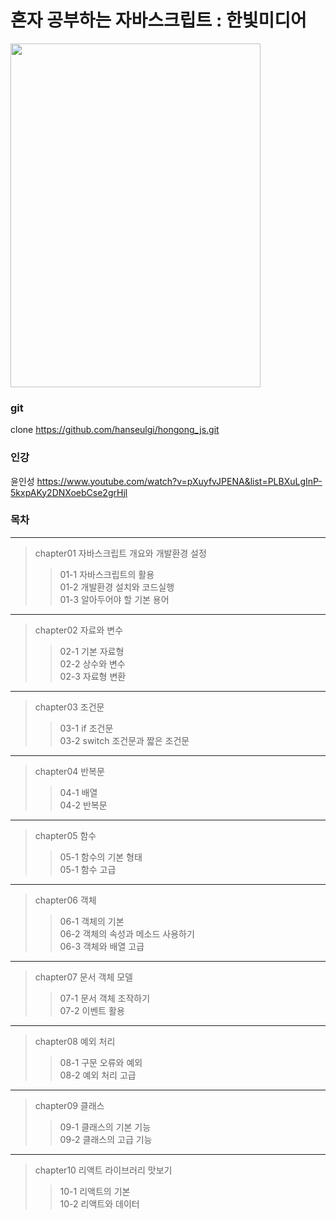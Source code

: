 # 혼자 공부하는 자바스크립트 : 한빛미디어

<img width="400" height="550" src="https://hongong.hanbit.co.kr/wp-content/uploads/2021/06/2020_혼자-공부하는-자바스크립트-2쇄.png">


### git
clone https://github.com/hanseulgi/hongong_js.git

### 인강
윤인성 https://www.youtube.com/watch?v=pXuyfvJPENA&list=PLBXuLgInP-5kxpAKy2DNXoebCse2grHjl


### 목차
--------------------------------------
> chapter01 자바스크립트 개요와 개발환경 설정
>> 01-1 자바스크립트의 활용<br>
>> 01-2 개발환경 설치와 코드실행<br>
>> 01-3 알아두어야 할 기본 용어
--------------------------------------
> chapter02 자료와 변수
>> 02-1 기본 자료형<br>
>> 02-2 상수와 변수<br>
>> 02-3 자료형 변환
--------------------------------------
> chapter03 조건문
>> 03-1 if 조건문<br>
>> 03-2 switch 조건문과 짧은 조건문<br>
--------------------------------------
> chapter04 반복문
>> 04-1 배열<br>
>> 04-2 반복문<br>
--------------------------------------
> chapter05 함수
>> 05-1 함수의 기본 형태<br>
>> 05-1 함수 고급<br>
--------------------------------------
> chapter06 객체
>> 06-1 객체의 기본<br>
>> 06-2 객체의 속성과 메소드 사용하기<br>
>> 06-3 객체와 배열 고급
--------------------------------------
> chapter07 문서 객체 모델
>> 07-1 문서 객체 조작하기<br>
>> 07-2 이벤트 활용
--------------------------------------
> chapter08 예외 처리
>> 08-1 구문 오류와 예외<br>
>> 08-2 예외 처리 고급
--------------------------------------
> chapter09 클래스
>> 09-1 클래스의 기본 기능<br>
>> 09-2 클래스의 고급 기능
--------------------------------------
> chapter10 리액트 라이브러리 맛보기
>> 10-1 리액트의 기본<br>
>> 10-2 리액트와 데이터


